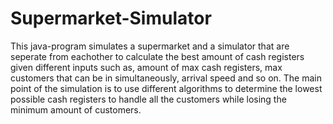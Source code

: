 # Supermarket-Simulator
This java-program simulates a supermarket and a simulator that are seperate from eachother to calculate the best amount of cash registers given different inputs such as,
amount of max cash registers, max customers that can be in simultaneously, arrival speed and so on. The main point of the simulation is to use different algorithms to determine
the lowest possible cash registers to handle all the customers while losing the minimum amount of customers.
